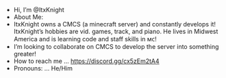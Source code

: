 - Hi, I’m @ItxKnight
- About Me: 
- ItxKnight owns a CMCS (a minecraft server) and constantly develops it! ItxKnight’s hobbies are vid. games, track, and piano. 
He lives in Midwest America and is learning code and staff skills in ᴍᴄ!
- I’m looking to collaborate on CMCS to develop the server into something greater!
- How to reach me ... https://discord.gg/cx5zEm2tA4
- Pronouns: ... He/Him

<!---
ItxKnight/ItxKnight is a ✨ special ✨ repository because its `README.md` (this file) appears on your GitHub profile.
You can click the Preview link to take a look at your changes.
--->
